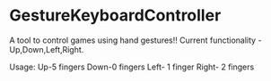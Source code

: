# GestureKeyboardController
A tool to control games using hand gestures!!
Current functionality - Up,Down,Left,Right.

Usage:
Up-5 fingers
Down-0 fingers
Left- 1 finger
Right- 2 fingers
